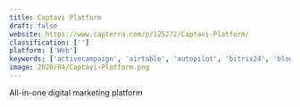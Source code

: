 ```yaml
---
title: Captavi Platform
draft: false 
website: https://www.capterra.com/p/125272/Captavi-Platform/
classification: ['']
platform: ['Web']
keywords: ['activecampaign', 'airtable', 'autopilot', 'bitrix24', 'bloomfire', 'ceros', 'contentful', 'marketing_optimizer', 'netx', 'nicejob', 'onehub', 'paperflite', 'pardot', 'seismic', 'unily', 'vanilla_forums']
image: 2020/04/Captavi-Platform.png
---
```

All-in-one digital marketing platform